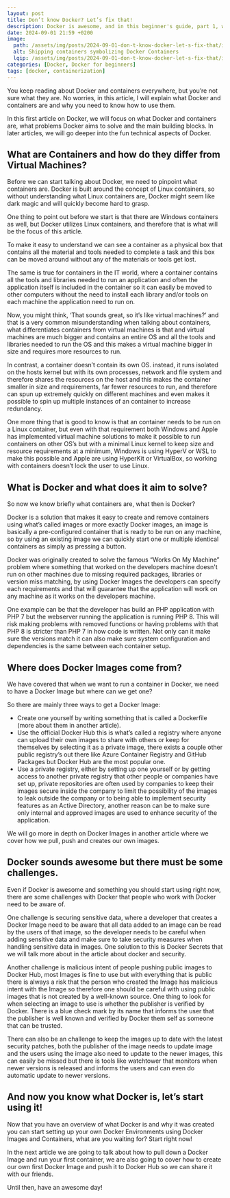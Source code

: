 ```yaml
---
layout: post
title: Don’t know Docker? Let’s fix that!
description: Docker is awesome, and in this beginner's guide, part 1, we will get you started.
date: 2024-09-01 21:59 +0200
image:
  path: /assets/img/posts/2024-09-01-don-t-know-docker-let-s-fix-that/img001.webp
  alt: Shipping containers symbolizing Docker Containers
  lqip: /assets/img/posts/2024-09-01-don-t-know-docker-let-s-fix-that/img001_lqip.webp
categories: [Docker, Docker for beginners]
tags: [docker, containerization]
---
```


You keep reading about Docker and containers everywhere, but you’re not sure what they are. No worries, in this article, I will explain what Docker and containers are and why you need to know how to use them.

In this first article on Docker, we will focus on what Docker and containers are, what problems Docker aims to solve and the main building blocks. In later articles, we will go deeper into the fun technical aspects of Docker.

## What are Containers and how do they differ from Virtual Machines?

Before we can start talking about Docker, we need to pinpoint what containers are. Docker is built around the concept of Linux containers, so without understanding what Linux containers are, Docker might seem like dark magic and will quickly become hard to grasp.

One thing to point out before we start is that there are Windows containers as well, but Docker utilizes Linux containers, and therefore that is what will be the focus of this article.

To make it easy to understand we can see a container as a physical box that contains all the material and tools needed to complete a task and this box can be moved around without any of the materials or tools get lost.

The same is true for containers in the IT world, where a container contains all the tools and libraries needed to run an application and often the application itself is included in the container so it can easily be moved to other computers without the need to install each library and/or tools on each machine the application need to run on.

Now, you might think, ‘That sounds great, so it’s like virtual machines?’ and that is a very common misunderstanding when talking about containers, what differentiates containers from virtual machines is that and virtual machines are much bigger and contains an entire OS and all the tools and libraries needed to run the OS and this makes a virtual machine bigger in size and requires more resources to run.

In contrast, a container doesn’t contain its own OS. instead, it runs isolated on the hosts kernel but with its own processes, network and file system and therefore shares the resources on the host and this makes the container smaller in size and requirements, far fewer resources to run, and therefore can spun up extremely quickly on different machines and even makes it possible to spin up multiple instances of an container to increase redundancy.

One more thing that is good to know is that an container needs to be run on a Linux container, but even with that requirement both Windows and Apple has implemented virtual machine solutions to make it possible to run containers on other OS’s but with a minimal Linux kernel to keep size and resource requirements at a minimum, Windows is using HyperV or WSL to make this possible and Apple are using HyperKit or VirtualBox, so working with containers doesn’t lock the user to use Linux.

## What is Docker and what does it aim to solve?

So now we know briefly what containers are, what then is Docker?

Docker is a solution that makes it easy to create and remove containers using what’s called images or more exactly Docker images, an image is basically a pre-configured container that is ready to be run on any machine, so by using an existing image we can quickly start one or multiple identical containers as simply as pressing a button.

Docker was originally created to solve the famous “Works On My Machine” problem where something that worked on the developers machine doesn't run on other machines due to missing required packages, libraries or version miss matching, by using Docker Images the developers can specify each requirements and that will guarantee that the application will work on any machine as it works on the developers machine.

One example can be that the developer has build an PHP application with PHP 7 but the webserver running the application is running PHP 8. This will risk making problems with removed functions or having problems with that PHP 8 is stricter than PHP 7 in how code is written. Not only can it make sure  the versions match it can also make sure system configuration and dependencies is the same between each container setup.

## Where does Docker Images come from?

We have covered that when we want to run a container in Docker, we need to have a Docker Image but where can we get one?

So there are mainly three ways to get a Docker Image:

- Create one yourself by writing something that is called a Dockerfile (more about them in another article).
- Use the official Docker Hub this is what’s called a registry where anyone can upload their own images to share with others or keep for themselves by selecting it as a private image, there exists a couple other public registry’s out there like Azure Container Registry and GitHub Packages but Docker Hub are the most popular one.
- Use a private registry, either by setting up one yourself or by getting access to another private registry that other people or companies have set up, private repositories are often used by companies to keep their images secure inside the company to limit the possibility of the images to leak outside the company or to being able to implement security features as an Active Directory, another reason can be to make sure only internal and approved images are used to enhance security of the application.

We will go more in depth on Docker Images in another article where we cover how we pull, push and creates our own images.

## Docker sounds awesome but there must be some challenges.

Even if Docker is awesome and something you should start using right now, there are some challenges with Docker that people who work with Docker need to be aware of.

One challenge is securing sensitive data, where a developer that creates a Docker Image need to be aware that all data added to an image can be read by the users of that image, so the developer needs to be careful when adding sensitive data and make sure to take security measures when handling sensitive data in images. One solution to this is Docker Secrets that we will talk more about in the article about docker and security.

Another challenge is malicious intent of people pushing public images to Docker Hub, most Images is fine to use but with everything that is public there is always a risk that the person who created the Image has malicious intent with the Image so therefore one should be careful with using public images that is not created by a well-known source. One thing to look for when selecting an image to use is whether the publisher is verified by Docker. There is a blue check mark by its name that informs the user that the publisher is well known and verified by Docker them self as someone that can be trusted.

There can also be an challenge to keep the images up to date with the latest security patches, both the publisher of the image needs to update image and the users using the image also need to update to the newer images, this can easily be missed but there is tools like watchtower that monitors when newer versions is released and informs the users and can even do automatic update to newer versions.

## And now you know what Docker is, let’s start using it!

Now that you have an overview of what Docker is and why it was created you can start setting up your own Docker Environments using Docker Images and Containers, what are you waiting for? Start right now!

In the next article we are going to talk about how to pull down a Docker Image and run your first container, we are also going to cover how to create our own first Docker Image and push it to Docker Hub so we can share it with our friends.

Until then, have an awesome day!
